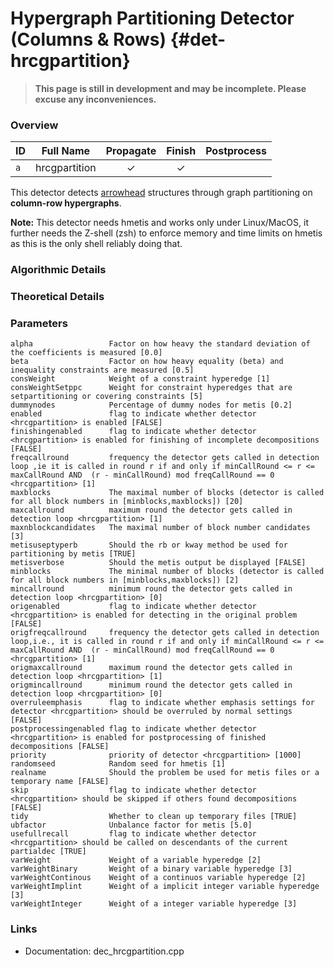 # Hypergraph Partitioning Detector (Columns & Rows) {#det-hrcgpartition}
> **This page is still in development and may be incomplete. Please excuse any inconveniences.**

### Overview

| ID |          Full Name          | Propagate | Finish | Postprocess |
|----|-----------------------------|:---------:|:------:|:-----------:|
| `a` | hrcgpartition               | ✓ | ✓ |   |


This detector detects [arrowhead](#arrowhead) structures through graph partitioning on **column-row hypergraphs**.

**Note:** This detector needs hmetis and works only under Linux/MacOS, it further needs the Z-shell (zsh)
to enforce memory and time limits on hmetis as this is the only shell reliably doing that.

### Algorithmic Details

### Theoretical Details

### Parameters

    alpha                 Factor on how heavy the standard deviation of the coefficients is measured [0.0]
    beta                  Factor on how heavy equality (beta) and inequality constraints are measured [0.5]
    consWeight            Weight of a constraint hyperedge [1]
    consWeightSetppc      Weight for constraint hyperedges that are setpartitioning or covering constraints [5]
    dummynodes            Percentage of dummy nodes for metis [0.2]
    enabled               flag to indicate whether detector <hrcgpartition> is enabled [FALSE]
    finishingenabled      flag to indicate whether detector <hrcgpartition> is enabled for finishing of incomplete decompositions [FALSE]
    freqcallround         frequency the detector gets called in detection loop ,ie it is called in round r if and only if minCallRound <= r <= maxCallRound AND  (r - minCallRound) mod freqCallRound == 0 <hrcgpartition> [1]
    maxblocks             The maximal number of blocks (detector is called for all block numbers in [minblocks,maxblocks]) [20]
    maxcallround          maximum round the detector gets called in detection loop <hrcgpartition> [1]
    maxnblockcandidates   The maximal number of block number candidates [3]
    metisuseptyperb       Should the rb or kway method be used for partitioning by metis [TRUE]
    metisverbose          Should the metis output be displayed [FALSE]
    minblocks             The minimal number of blocks (detector is called for all block numbers in [minblocks,maxblocks]) [2]
    mincallround          minimum round the detector gets called in detection loop <hrcgpartition> [0]
    origenabled           flag to indicate whether detector <hrcgpartition> is enabled for detecting in the original problem [FALSE]
    origfreqcallround     frequency the detector gets called in detection loop,i.e., it is called in round r if and only if minCallRound <= r <= maxCallRound AND  (r - minCallRound) mod freqCallRound == 0 <hrcgpartition> [1]
    origmaxcallround      maximum round the detector gets called in detection loop <hrcgpartition> [1]
    origmincallround      minimum round the detector gets called in detection loop <hrcgpartition> [0]
    overruleemphasis      flag to indicate whether emphasis settings for detector <hrcgpartition> should be overruled by normal settings [FALSE]
    postprocessingenabled flag to indicate whether detector <hrcgpartition> is enabled for postprocessing of finished decompositions [FALSE]
    priority              priority of detector <hrcgpartition> [1000]
    randomseed            Random seed for hmetis [1]
    realname              Should the problem be used for metis files or a temporary name [FALSE]
    skip                  flag to indicate whether detector <hrcgpartition> should be skipped if others found decompositions [FALSE]
    tidy                  Whether to clean up temporary files [TRUE]
    ubfactor              Unbalance factor for metis [5.0]
    usefullrecall         flag to indicate whether detector <hrcgpartition> should be called on descendants of the current partialdec [TRUE]
    varWeight             Weight of a variable hyperedge [2]
    varWeightBinary       Weight of a binary variable hyperedge [3]
    varWeightContinous    Weight of a continuos variable hyperedge [2]
    varWeightImplint      Weight of a implicit integer variable hyperedge [3]
    varWeightInteger      Weight of a integer variable hyperedge [3]


### Links
 * Documentation: dec_hrcgpartition.cpp
